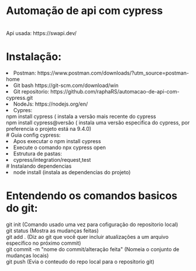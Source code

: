 # Automação de api com cypress
<br>
    Api usada: https://swapi.dev/ <br>

# Instalação: <br>
<li>Postman: https://www.postman.com/downloads/?utm_source=postman-home
<li>Git bash https://git-scm.com/download/win</li> 
<li>Git repositorio: https://github.com/raphaRS/automacao-de-api-com-cypress.git</li>
<li>NodeJs: https://nodejs.org/en/</li>
<li>Cypres:
<br>npm install cypress ( instala a versão mais recente do cypress<br>
    npm install cypress@versão ( instala uma versão especifica do cypress, por preferencia o projeto está na 9.4.0)
<br>
# Guia config cypress:
 <li>Apos executar o npm install cypress
 <li>Execute o comando npx cypress open
     <br>
 <li> Estrutura de pastas:
     <br>
 <li> cypress/integration/request,test
     <br>
# Instalando dependencias
<li> node install (instala as dependencias do projeto)

# Entendendo os comandos basicos do git:
git init (Comando usado uma vez para cofiguração do repositorio local)
<br>git status (Mostra as mudanças feitas)
<br>git add . (Diz ao git que você quer incluir atualizações a um arquivo específico no próximo commit)
<br>git commit -m "nome do commit/alteração feita" (Nomeia o conjunto de mudanças locais)
<br>git push (Evia o conteudo do repo local para o repositorio git)
